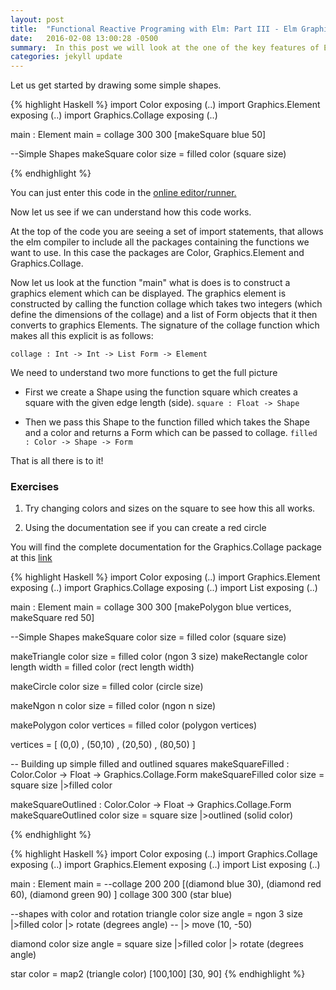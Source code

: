 ```yaml
---
layout: post
title:  "Functional Reactive Programing with Elm: Part III - Elm Graphics"
date:   2016-02-08 13:00:28 -0500
summary:  In this post we will look at the one of the key features of Elm, Graphics. Doing graphics in a functional programming languages allows us to use the composability of functional languages to make our graphics programs more compositional. We will see how this reflects the  compositonal nature of the way transformations act on Shapes.
categories: jekyll update
---
```


Let us get started by drawing some simple shapes.

{% highlight Haskell %}
import Color exposing (..)
import Graphics.Element exposing (..)
import Graphics.Collage exposing (..)

main : Element
main =
  collage 300 300
    [makeSquare blue 50]

--Simple Shapes
makeSquare color size =
  filled color (square size)

{% endhighlight %}

You can just enter this code in the [online editor/runner.][try-elm]

Now let us see if we can understand how this code works.

At the top of the code you are seeing a set of import statements, that allows the elm compiler to include all the packages containing the functions we want to use. In this case the packages are Color, Graphics.Element  and Graphics.Collage.

Now let us look at the function "main" what is does is to construct a graphics element which can be displayed. The graphics element is constructed by calling the function collage which takes two integers (which define the dimensions of the collage) and a list of Form objects that it then converts to graphics Elements. The signature of the collage function which makes all this explicit is as follows:

`collage : Int -> Int -> List Form -> Element`

We need to understand two more functions to get the full picture

* First we create a Shape using the function square which creates a square with the given edge length (side).
`square : Float -> Shape`

* Then we pass this Shape to the function filled which takes the Shape and a color and returns a Form which can be passed to collage.
`filled : Color -> Shape -> Form`

That is all there is to it!

### Exercises

1. Try changing colors and sizes on the square to see how this all works.

2. Using the documentation see if you can create a red circle

You will find the complete documentation for the Graphics.Collage package at this [link][elm-graphics-collage]

{% highlight Haskell %}
import Color exposing (..)
import Graphics.Element exposing (..)
import Graphics.Collage exposing (..)
import List exposing (..)

main : Element
main =
  collage 300 300
    [makePolygon blue vertices, makeSquare red 50]

--Simple Shapes
makeSquare color size =
  filled color (square size)

makeTriangle color size =
  filled color (ngon 3 size)
makeRectangle color length width =
  filled color (rect length width)

makeCircle color size =
  filled color (circle size)

makeNgon n color size =
  filled color (ngon n size)

makePolygon color vertices  =
  filled color (polygon vertices)

vertices = [  (0,0)
            , (50,10)
            , (20,50)
            , (80,50)
            ]

-- Building up simple filled and outlined squares
makeSquareFilled : Color.Color -> Float -> Graphics.Collage.Form
makeSquareFilled color size =
 square size
 |>filled color

makeSquareOutlined : Color.Color -> Float -> Graphics.Collage.Form
makeSquareOutlined color size =
  square size
  |>outlined (solid color)

{% endhighlight %}


{% highlight Haskell %}
import Color exposing (..)
import Graphics.Collage exposing (..)
import Graphics.Element exposing (..)
import List exposing (..)

main : Element
main =
  --collage 200 200 [(diamond blue 30), (diamond red 60), (diamond green 90) ]
  collage 300 300 (star blue)

--shapes with color and rotation
triangle color size angle =
  ngon 3 size
  |>filled color
  |> rotate (degrees angle)
--  |> move (10, -50)

diamond color size angle =
  square size
  |>filled color
  |> rotate (degrees angle)

star color = map2 (triangle color) [100,100] [30, 90]
{% endhighlight %}

[try-elm]: http://elm-lang.org/try
[elm-core]:http://package.elm-lang.org/packages/elm-lang/core/3.0.0/
[elm-packages]: http://package.elm-lang.org/
[Czaplicki-talk]: https://www.youtube.com/watch?v=ZTliDiWDV0k
[elm-graphics-collage]:http://package.elm-lang.org/packages/elm-lang/core/2.0.1/Graphics-Collage
